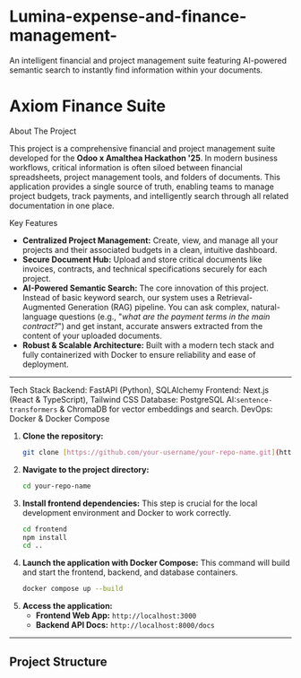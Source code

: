 # Lumina-expense-and-finance-management-
An intelligent financial and project management suite featuring AI-powered semantic search to instantly find information within your documents.
# Axiom Finance Suite


 About The Project

This project is a comprehensive financial and project management suite developed for the **Odoo x Amalthea Hackathon '25**. In modern business workflows, critical information is often siloed between financial spreadsheets, project management tools, and folders of documents. This application provides a single source of truth, enabling teams to manage project budgets, track payments, and intelligently search through all related documentation in one place.

Key Features

* **Centralized Project Management:** Create, view, and manage all your projects and their associated budgets in a clean, intuitive dashboard.
* **Secure Document Hub:** Upload and store critical documents like invoices, contracts, and technical specifications securely for each project.
* **AI-Powered Semantic Search:** The core innovation of this project. Instead of basic keyword search, our system uses a Retrieval-Augmented Generation (RAG) pipeline. You can ask complex, natural-language questions (e.g., "*what are the payment terms in the main contract?*") and get instant, accurate answers extracted from the content of your uploaded documents.
* **Robust & Scalable Architecture:** Built with a modern tech stack and fully containerized with Docker to ensure reliability and ease of deployment.

---

 Tech Stack
Backend: FastAPI (Python), SQLAlchemy
Frontend: Next.js (React & TypeScript), Tailwind CSS
Database: PostgreSQL
AI:`sentence-transformers` & ChromaDB for vector embeddings and search.
DevOps: Docker & Docker Compose



1.  **Clone the repository:**
    ```bash
    git clone [https://github.com/your-username/your-repo-name.git](https://github.com/your-username/your-repo-name.git)
    ```
2.  **Navigate to the project directory:**
    ```bash
    cd your-repo-name
    ```
3.  **Install frontend dependencies:**
    This step is crucial for the local development environment and Docker to work correctly.
    ```bash
    cd frontend
    npm install
    cd ..
    ```
4.  **Launch the application with Docker Compose:**
    This command will build and start the frontend, backend, and database containers.
    ```bash
    docker compose up --build
    ```
5.  **Access the application:**
    * **Frontend Web App:** `http://localhost:3000`
    * **Backend API Docs:** `http://localhost:8000/docs`

---

## Project Structure
